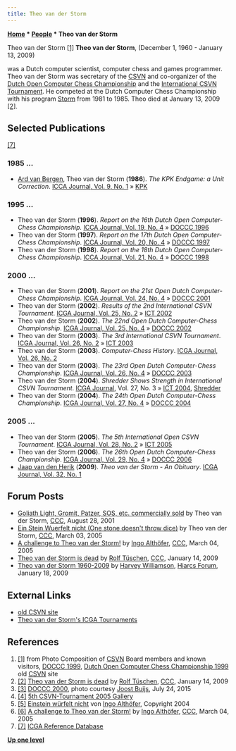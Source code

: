 ```yaml
---
title: Theo van der Storm
---
```

**[Home](Home "Home") \* [People](People "People") \* Theo van der Storm**



 [](http://old.csvn.nl/pics/orgvry.jpg) Theo van der Storm <a id="cite-note-1" href="#cite-ref-1">[1]</a> 
**Theo van der Storm**, (December 1, 1960 - January 13, 2009)  

was a Dutch computer scientist, computer chess and games programmer. Theo van der Storm was secretary of the [CSVN](CSVN "CSVN") and co-organizer of the [Dutch Open Computer Chess Championship](Dutch_Open_Computer_Chess_Championship "Dutch Open Computer Chess Championship") and the [International CSVN Tournament](International_CSVN_Tournament "International CSVN Tournament"). He competed at the Dutch Computer Chess Championship with his program [Storm](Storm "Storm") from 1981 to 1985. Theo died at January 13, 2009 <a id="cite-note-2" href="#cite-ref-2">[2]</a>. 



## Selected Publications


<a id="cite-note-7" href="#cite-ref-7">[7]</a>



### 1985 ...


* [Ard van Bergen](Ard_van_Bergen "Ard van Bergen"), Theo van der Storm (**1986**). *The KPK Endgame: a Unit Correction*. [ICCA Journal, Vol. 9, No. 1](ICGA_Journal#9_1 "ICGA Journal") » [KPK](KPK "KPK")


### 1995 ...


* Theo van der Storm (**1996**). *Report on the 16th Dutch Open Computer-Chess Championship.* [ICCA Journal, Vol. 19, No. 4](ICGA_Journal#19_4 "ICGA Journal") » [DOCCC 1996](DOCCC_1996 "DOCCC 1996")
* Theo van der Storm (**1997**). *Report on the 17th Dutch Open Computer-Chess Championship*. [ICCA Journal, Vol. 20, No. 4](ICGA_Journal#20_4 "ICGA Journal") » [DOCCC 1997](DOCCC_1997 "DOCCC 1997")
* Theo van der Storm (**1998**). *Report on the 18th Dutch Open Computer-Chess Championship*. [ICCA Journal, Vol. 21, No. 4](ICGA_Journal#21_4 "ICGA Journal") » [DOCCC 1998](DOCCC_1998 "DOCCC 1998")


### 2000 ...


* Theo van der Storm (**2001**). *Report on the 21st Open Dutch Computer-Chess Championship*. [ICGA Journal, Vol. 24, No. 4](ICGA_Journal#24_4 "ICGA Journal") » [DOCCC 2001](DOCCC_2001 "DOCCC 2001")
* Theo van der Storm (**2002**). *Results of the 2nd International CSVN Tournament*. [ICGA Journal, Vol. 25, No. 2](ICGA_Journal#25_2 "ICGA Journal") » [ICT 2002](ICT_2002 "ICT 2002")
* Theo van der Storm (**2002**). *The 22nd Open Dutch Computer-Chess Championship*. [ICGA Journal, Vol. 25, No. 4](ICGA_Journal#25_4 "ICGA Journal") » [DOCCC 2002](DOCCC_2002 "DOCCC 2002")
* Theo van der Storm (**2003**). *The 3rd International CSVN Tournament*. [ICGA Journal, Vol. 26, No. 2](ICGA_Journal#26_2 "ICGA Journal") » [ICT 2003](ICT_2003 "ICT 2003")
* Theo van der Storm (**2003**). *Computer-Chess History*. [ICGA Journal, Vol. 26, No. 2](ICGA_Journal#26_2 "ICGA Journal")
* Theo van der Storm (**2003**). *The 23rd Open Dutch Computer-Chess Championship*. [ICGA Journal, Vol. 26, No. 4](ICGA_Journal#26_4 "ICGA Journal") » [DOCCC 2003](DOCCC_2003 "DOCCC 2003")
* Theo van der Storm (**2004**). *Shredder Shows Strength in International CSVN Tournament*. [ICGA Journal](ICGA_Journal#27_3 "ICGA Journal"), Vol. 27, No. 3 » [ICT 2004](ICT_2004 "ICT 2004"), [Shredder](Shredder "Shredder")
* Theo van der Storm (**2004**). *The 24th Open Dutch Computer-Chess Championship*. [ICGA Journal, Vol. 27, No. 4](ICGA_Journal#27_4 "ICGA Journal") » [DOCCC 2004](DOCCC_2004 "DOCCC 2004")


### 2005 ...


* Theo van der Storm (**2005**). *The 5th International Open CSVN Tournament*. [ICGA Journal, Vol. 28, No. 2](ICGA_Journal#28_2 "ICGA Journal") » [ICT 2005](ICT_2005 "ICT 2005")
* Theo van der Storm (**2006**). *The 26th Open Dutch Computer-Chess Championship*. [ICGA Journal, Vol. 29, No. 4](ICGA_Journal#29_4 "ICGA Journal") » [DOCCC 2006](DOCCC_2006 "DOCCC 2006")
* [Jaap van den Herik](Jaap_van_den_Herik "Jaap van den Herik") (**2009**). *Theo van der Storm - An Obituary*. [ICGA Journal, Vol. 32, No. 1](ICGA_Journal#32_1 "ICGA Journal")


## Forum Posts


* [Goliath Light, Gromit, Patzer, SOS, etc. commercially sold](https://www.stmintz.com/ccc/index.php?id=186009) by Theo van der Storm, [CCC](CCC "CCC"), August 28, 2001
* [Ein Stein Wuerfelt nicht (One stone doesn't throw dice)](https://www.stmintz.com/ccc/index.php?id=415206) by Theo van der Storm, [CCC](CCC "CCC"), March 03, 2005
* [A challenge to Theo van der Storm!](https://www.stmintz.com/ccc/index.php?id=415289) by [Ingo Althöfer](Ingo_Alth%C3%B6fer "Ingo Althöfer"), [CCC](CCC "CCC"), March 04, 2005
* [Theo van der Storm is dead](http://www.talkchess.com/forum/viewtopic.php?t=26004) by [Rolf Tüschen](Rolf_T%C3%BCschen "Rolf Tüschen"), [CCC](CCC "CCC"), January 14, 2009
* [Theo van der Storm 1960-2009](http://hiarcs.net/forums/viewtopic.php?t=883&sid=6b71fd6dd8a1be5b11174fdf4547cf31) by [Harvey Williamson](Harvey_Williamson "Harvey Williamson"), [Hiarcs Forum](Computer_Chess_Forums "Computer Chess Forums"), January 18, 2009


## External Links


* [old CSVN site](http://old.csvn.nl/)
* [Theo van der Storm's ICGA Tournaments](https://www.game-ai-forum.org/icga-tournaments/person.php?id=502)


## References


1. <a id="cite-ref-1" href="#cite-note-1">[1]</a> from Photo Composition of [CSVN](CSVN "CSVN") Board members and known visitors, [DOCCC 1999](DOCCC_1999 "DOCCC 1999"), [Dutch Open Computer Chess Championship 1999](http://old.csvn.nl/docc99.html) old [CSVN](CSVN "CSVN") site
2. <a id="cite-ref-2" href="#cite-note-2">[2]</a> [Theo van der Storm is dead](http://www.talkchess.com/forum/viewtopic.php?t=26004) by [Rolf Tüschen](Rolf_T%C3%BCschen "Rolf Tüschen"), [CCC](CCC "CCC"), January 14, 2009
3. <a id="cite-ref-3" href="#cite-note-3">[3]</a> [DOCCC 2000](DOCCC_2000 "DOCCC 2000"), photo courtesy [Joost Buijs](Joost_Buijs "Joost Buijs"), July 24, 2015
4. <a id="cite-ref-4" href="#cite-note-4">[4]</a> [5th CSVN-Tournament 2005 Gallery](http://old.csvn.nl/gallery22.html)
5. <a id="cite-ref-5" href="#cite-note-5">[5]</a> [Einstein würfelt nicht](http://www.3-hirn-verlag.de/MasterGame/regel.html) von [Ingo Althöfer](Ingo_Alth%C3%B6fer "Ingo Althöfer"), Copyright 2004
6. <a id="cite-ref-6" href="#cite-note-6">[6]</a> [A challenge to Theo van der Storm!](https://www.stmintz.com/ccc/index.php?id=415289) by [Ingo Althöfer](Ingo_Alth%C3%B6fer "Ingo Althöfer"), [CCC](CCC "CCC"), March 04, 2005
7. <a id="cite-ref-7" href="#cite-note-7">[7]</a> [ICGA Reference Database](ICGA_Journal#RefDB "ICGA Journal")

**[Up one level](People "People")**







 

